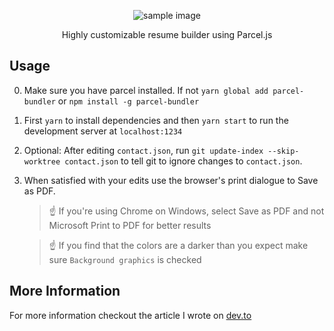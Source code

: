 <p align="center">
  <img src="https://res.cloudinary.com/practicaldev/image/fetch/s--vThoTkka--/c_imagga_scale,f_auto,fl_progressive,h_420,q_auto,w_1000/https://res.cloudinary.com/practicaldev/image/fetch/s--m17Tk4e_--/c_imagga_scale%2Cf_auto%2Cfl_progressive%2Ch_420%2Cq_auto%2Cw_1000/https://dev-to-uploads.s3.amazonaws.com/i/9vwq20thr9i7x1c26l2p.png" alt="sample image"/>
</p>

<p align="center">Highly customizable resume builder using Parcel.js<p>

## Usage
0. Make sure you have parcel installed. If not `yarn global add parcel-bundler` or `npm install -g parcel-bundler`

1. First `yarn` to install dependencies and then `yarn start` to run the development server at `localhost:1234`

2. Optional: After editing `contact.json`, run `git update-index --skip-worktree contact.json` to tell git to ignore changes to `contact.json`.

3. When satisfied with your edits use the browser's print dialogue to Save as PDF.

    > ☝ If you're using Chrome on Windows, select Save as PDF and not Microsoft Print to PDF for better results

    > ☝ If you find that the colors are a darker than you expect make sure `Background graphics` is checked

## More Information

For more information checkout the article I wrote on [dev.to](https://dev.to/seanlennaerts/resume-builder-for-web-developers-2ggd)
